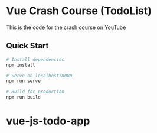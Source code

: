 # Vue Crash Course (TodoList)

This is the code for [the crash course on YouTube](https://youtu.be/Wy9q22isx3U)

## Quick Start

```bash
# Install dependencies
npm install

# Serve on localhost:8080
npm run serve

# Build for production
npm run build
```
# vue-js-todo-app

